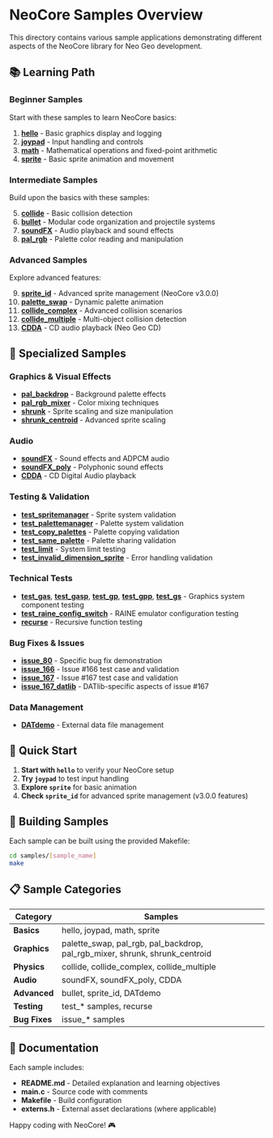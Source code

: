 # NeoCore Samples Overview

This directory contains various sample applications demonstrating different aspects of the NeoCore library for Neo Geo development.

## 📚 Learning Path

### Beginner Samples
Start with these samples to learn NeoCore basics:

1. **[hello](hello/)** - Basic graphics display and logging
2. **[joypad](joypad/)** - Input handling and controls
3. **[math](math/)** - Mathematical operations and fixed-point arithmetic
4. **[sprite](sprite/)** - Basic sprite animation and movement

### Intermediate Samples
Build upon the basics with these samples:

5. **[collide](collide/)** - Basic collision detection
6. **[bullet](bullet/)** - Modular code organization and projectile systems
7. **[soundFX](soundFX/)** - Audio playback and sound effects
8. **[pal_rgb](pal_rgb/)** - Palette color reading and manipulation

### Advanced Samples
Explore advanced features:

9. **[sprite_id](sprite_id/)** - Advanced sprite management (NeoCore v3.0.0)
10. **[palette_swap](palette_swap/)** - Dynamic palette animation
11. **[collide_complex](collide_complex/)** - Advanced collision scenarios
12. **[collide_multiple](collide_multiple/)** - Multi-object collision detection
13. **[CDDA](CDDA/)** - CD audio playback (Neo Geo CD)

## 🔧 Specialized Samples

### Graphics & Visual Effects
- **[pal_backdrop](pal_backdrop/)** - Background palette effects
- **[pal_rgb_mixer](pal_rgb_mixer/)** - Color mixing techniques
- **[shrunk](shrunk/)** - Sprite scaling and size manipulation
- **[shrunk_centroid](shrunk_centroid/)** - Advanced sprite scaling

### Audio
- **[soundFX](soundFX/)** - Sound effects and ADPCM audio
- **[soundFX_poly](soundFX_poly/)** - Polyphonic sound effects
- **[CDDA](CDDA/)** - CD Digital Audio playback

### Testing & Validation
- **[test_spritemanager](test_spritemanager/)** - Sprite system validation
- **[test_palettemanager](test_palettemanager/)** - Palette system validation
- **[test_copy_palettes](test_copy_palettes/)** - Palette copying validation
- **[test_same_palette](test_same_palette/)** - Palette sharing validation
- **[test_limit](test_limit/)** - System limit testing
- **[test_invalid_dimension_sprite](test_invalid_dimension_sprite/)** - Error handling validation

### Technical Tests
- **[test_gas](test_gas/)**, **[test_gasp](test_gasp/)**, **[test_gp](test_gp/)**, **[test_gpp](test_gpp/)**, **[test_gs](test_gs/)** - Graphics system component testing
- **[test_raine_config_switch](test_raine_config_switch/)** - RAINE emulator configuration testing
- **[recurse](recurse/)** - Recursive function testing

### Bug Fixes & Issues
- **[issue_80](issue_80/)** - Specific bug fix demonstration
- **[issue_166](issue_166/)** - Issue #166 test case and validation
- **[issue_167](issue_167/)** - Issue #167 test case and validation
- **[issue_167_datlib](issue_167_datlib/)** - DATlib-specific aspects of issue #167

### Data Management
- **[DATdemo](DATdemo/)** - External data file management

## 🚀 Quick Start

1. **Start with `hello`** to verify your NeoCore setup
2. **Try `joypad`** to test input handling
3. **Explore `sprite`** for basic animation
4. **Check `sprite_id`** for advanced sprite management (v3.0.0 features)

## 🔨 Building Samples

Each sample can be built using the provided Makefile:

```bash
cd samples/[sample_name]
make
```

## 📋 Sample Categories

| Category | Samples |
|----------|---------|
| **Basics** | hello, joypad, math, sprite |
| **Graphics** | palette_swap, pal_rgb, pal_backdrop, pal_rgb_mixer, shrunk, shrunk_centroid |
| **Physics** | collide, collide_complex, collide_multiple |
| **Audio** | soundFX, soundFX_poly, CDDA |
| **Advanced** | bullet, sprite_id, DATdemo |
| **Testing** | test_* samples, recurse |
| **Bug Fixes** | issue_* samples |


## 📖 Documentation

Each sample includes:
- **README.md** - Detailed explanation and learning objectives
- **main.c** - Source code with comments
- **Makefile** - Build configuration
- **externs.h** - External asset declarations (where applicable)

Happy coding with NeoCore! 🎮
